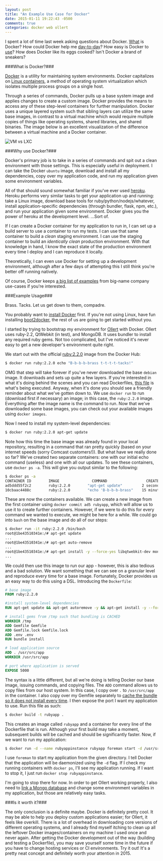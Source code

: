 ```yaml
---
layout: post
title: "An Example Use Case for Docker"
date: 2015-01-11 19:22:43 -0500
comments: true
categories: docker web ollert
---
```


I spent a lot of time last week asking questions about Docker. [What](#whatdocker) is Docker? How could Docker help me [day-to-day](#whydocker)? How easy is Docker to [use](#howdocker)? How does Docker like its eggs cooked? Isn't Docker a brand of sneakers?

###<a name="whatdocker"></a>What is Docker?###

[Docker](https://www.docker.com/) is a utility for maintaining system environments. Docker capitalizes on [Linux containers](https://en.wikipedia.org/wiki/LXC), a method of operating system virtualization which isolates multiple process groups on a single host.

Through a series of commands, Docker pulls up a base system image and applies changes to create a custom image. Docker provides the means to access any of these step-level containers for further manipulation. Docker uses a unique layered system such that sibling layers can utilize the same base images, in contrast to a virtual machine which would require multiple copies of things like operating systems, shared libraries, and shared binaries. The image below is an excellent visualization of the difference between a virtual machine and a Docker container.

![VM vs LXC](https://i.imgur.com/Lps6K6y.png?1)

###<a name="whydocker"></a>Why use Docker?###

Docker's primary job is to take in a series of commands and spit out a clean environment with those settings. This is especially useful in deployment. I can take the Docker `ubuntu` image, download and install all my dependencies, copy over my application code, and run my application given some environment variables.

All of that should sound somewhat familiar if you've ever used [heroku](https://heroku.com). Heroku performs very similar tasks to get your application up and running: take a Linux image, download base tools for ruby/python/nodejs/whatever, install application-specific dependencies (through bundler, flask, npm, etc.), and run your application given some environment. Docker gives you the power of heroku at the development level. ...Sort of.

If I can create a Docker container for my application to run in, I can set up a build server to use a container to run my tests. I can use that same container to build a _clean_ staging environment. I can use the staging container to build an _identically clean_ production environment. With that knowledge in hand, I know the exact state of the production environment every time I deploy and I can reproduce it locally.

Theoretically, I can even use Docker for setting up a development environment, although after a few days of attempting this I still think you're better off running natively.

Of course, Docker keeps [a big list of examples](https://www.docker.com/resources/usecases/) from big-name company use-cases if you're interested.

###<a name="howdocker"></a>Example Usage###

Brass. Tacks. Let us get down to them, compadre.

You probably want to [install Docker](https://docs.docker.com/installation/#installation) first. If you're not using Linux, have fun installing [boot2docker](https://github.com/boot2docker/boot2docker), the rest of us are going to get started without you.

I started by trying to bootstrap my environment for [Ollert](https://ollertapp.com) with Docker. Ollert uses ruby-2.2, QtWebkit (in test), and MongoDB. It uses bundler to install any required ruby gems. Not too complicated, but I've noticed it's never easy to get a new developer's environment quite right.

We start out with the official [ruby:2.2.0](https://registry.hub.docker.com/_/ruby/) image from the Docker Hub:

``` bash
$ docker run ruby:2.2.0 echo "B-b-b-b-brass t-t-t-t-tacks!"
```

OMG that step will take forever if you've never downloaded the base `debian` image. It downloads and sets up quite a few layers. If you're interested in what it's doing behind the scenes and you can read Dockerfiles, [this file](https://github.com/docker-library/ruby/blob/b7fefd2fa79882da90feb0718430680c77c5fa8b/2.2/Dockerfile) is what's being executed. Anyway, when it's done you should see a friendly reminder about what we've gotten down to. We use `docker run` to run (download first if necessary) an image; in this case, the `ruby:2.2.0` image. Everything after the image name is the command to run. Now that we've downloaded some base images, you can check out your available images using `docker images`.

Now I need to install my system-level dependencies:

``` bash
$ docker run ruby:2.2.0 apt-get update
```

Note how this time the base image was already found in your local repository, resulting in a command that ran pretty quickly (based on your internet speeds (sorry Comcast customers!)). But what have we really done so far? We've created two separate containers: one with our initial echo command (useless) and one with all our updates. To see these containers, use `docker ps -a`. This will give you output similar to the following:

``` bash
$ docker ps -a
CONTAINER ID        IMAGE               COMMAND                  CREATED             STATUS                      PORTS             NAMES
ad5ddd55f2c2        ruby:2.2.0        "apt-get update"         2 seconds ago       Exited (0) 2 seconds ago                        mad_curie
10cbaac4488c        ruby:2.2.0        "echo 'B-b-b-b-brass"    15 minutes ago      Exited (0) 15 minutes ago                       mad_perlman
```

These are now the containers available. We can create a new image from the first container using `docker commit ad5 rubyapp`, which will allow us to use it to create further containers. However, if we were to do this for every command we wanted to execute, we might be here for a while. We could go into `bash` on the base image and do all of our steps:

``` bash
$ docker run -it ruby:2.2.0 /bin/bash
root@1be43510341e:/# apt-get update
...
root@1be43510341e:/# apt-get auto-remove
...
root@1be43510341e:/# apt-get install -y --force-yes libqtwebkit-dev mongodb
...
```

We could then use this image to run our app - however, this is also tedious and a bad solution. We want something that we can see on a granular level and reproduce every time for a base image. Fortunately, Docker provides us an easy way to do this using a DSL. Introducing the `Dockerfile`:

``` Dockerfile
# base image
FROM ruby:2.2.0

#install system-level dependencies
RUN apt-get update && apt-get autoremove -y && apt-get install -y --force-yes libqtwebkit-dev mongodb

# install gems from /tmp such that bundling is CACHED
WORKDIR /tmp
ADD Gemfile Gemfile
ADD Gemfile.lock Gemfile.lock
ADD .env .env
RUN bundle install

# load application source
ADD . /usr/src/app
WORKDIR /usr/src/app

# port where application is served
EXPOSE 5000
```

The syntax is a little different, but all we're doing is telling Docker our base image, issuing commands, and copying files. The `ADD` command allows us to copy files from our host system. In this case, I copy over `.` to `/usr/src/app` in the container. I also copy over my Gemfile separately to [cache the bundle so it does not install every time](http://ilikestuffblog.com/2014/01/06/how-to-skip-bundle-install-when-deploying-a-rails-app-to-docker/). I then expose the port I want my application to use. Run this file as such:

``` bash
$ docker build -t rubyapp .
```

This creates an image called `rubyapp` and a container for every line of the Dockerfile that is run. Although your first build may take a moment, subsequent builds will be cached and should be significantly faster. Now, if we want to run my application:

``` bash
$ docker run -d --name rubyappinstance rubyapp foreman start -d /usr/src/app
```

I use `foreman` to start my application from the given directory. I tell Docker that the application will be daemonized using the `-d` flag. If I check my running containers with `docker ps`, I'll see my application running. If I want to stop it, I just run `docker stop rubyappinstance`.

I'm going to stop there for now. In order to get Ollert working properly, I also need to [link a Mongo database](http://docs.docker.com/userguide/dockerlinks/) and change some environment variables in my application, but those are relatively easy tasks.

###Is it worth it?###

The only conclusion is a definite maybe. Docker is definitely pretty cool. It may be able to help you deploy custom applications easier; for Ollert, it feels like overkill. There is a lot of overhead in downloading core versions of different operating systems, and I already find myself itching to clean up all the leftover Docker images/containers on my machine I used once and never again. After getting the Docker development out of the way (building and testing a Dockerfile), you may save yourself some time in the future if you have to change hosting services or CI environments. Try it out! It's a pretty neat concept and definitely worth your attention in 2015.
